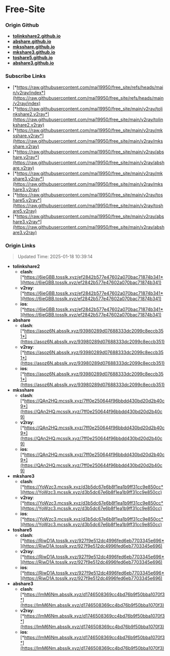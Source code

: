 # Free-Site

### Origin Github

- [**tolinkshare2.github.io**](https://github.com/tolinkshare2/tolinkshare2.github.io)
- [**abshare.github.io**](https://github.com/abshare/abshare.github.io)
- [**mksshare.github.io**](https://github.com/mksshare/mksshare.github.io)
- [**mkshare3.github.io**](https://github.com/mkshare3/mkshare3.github.io)
- [**toshare5.github.io**](https://github.com/toshare5/toshare5.github.io)
- [**abshare3.github.io**](https://github.com/abshare3/abshare3.github.io)

### Subscribe Links

- [*https://raw.githubusercontent.com/mai19950/free_site/refs/heads/main/v2ray/index*](https://raw.githubusercontent.com/mai19950/free_site/refs/heads/main/v2ray/index)
- [*https://raw.githubusercontent.com/mai19950/free_site/main/v2ray/tolinkshare2.v2ray*](https://raw.githubusercontent.com/mai19950/free_site/main/v2ray/tolinkshare2.v2ray)
- [*https://raw.githubusercontent.com/mai19950/free_site/main/v2ray/mksshare.v2ray*](https://raw.githubusercontent.com/mai19950/free_site/main/v2ray/mksshare.v2ray)
- [*https://raw.githubusercontent.com/mai19950/free_site/main/v2ray/abshare.v2ray*](https://raw.githubusercontent.com/mai19950/free_site/main/v2ray/abshare.v2ray)
- [*https://raw.githubusercontent.com/mai19950/free_site/main/v2ray/mkshare3.v2ray*](https://raw.githubusercontent.com/mai19950/free_site/main/v2ray/mkshare3.v2ray)
- [*https://raw.githubusercontent.com/mai19950/free_site/main/v2ray/toshare5.v2ray*](https://raw.githubusercontent.com/mai19950/free_site/main/v2ray/toshare5.v2ray)
- [*https://raw.githubusercontent.com/mai19950/free_site/main/v2ray/abshare3.v2ray*](https://raw.githubusercontent.com/mai19950/free_site/main/v2ray/abshare3.v2ray)

### Origin Links

> Updated Time: 2025-01-18 10:39:14

- **tolinkshare2**
  - **clash**: [*https://6ieGBB.tosslk.xyz/ef2842b577e47602a070bac71874b341*](https://6ieGBB.tosslk.xyz/ef2842b577e47602a070bac71874b341)
  - **v2ray**: [*https://6ieGBB.tosslk.xyz/ef2842b577e47602a070bac71874b341*](https://6ieGBB.tosslk.xyz/ef2842b577e47602a070bac71874b341)
  - **ios**: [*https://6ieGBB.tosslk.xyz/ef2842b577e47602a070bac71874b341*](https://6ieGBB.tosslk.xyz/ef2842b577e47602a070bac71874b341)
- **abshare**
  - **clash**: [*https://asoz6N.absslk.xyz/93980289d07688333dc2099c8eccb351*](https://asoz6N.absslk.xyz/93980289d07688333dc2099c8eccb351)
  - **v2ray**: [*https://asoz6N.absslk.xyz/93980289d07688333dc2099c8eccb351*](https://asoz6N.absslk.xyz/93980289d07688333dc2099c8eccb351)
  - **ios**: [*https://asoz6N.absslk.xyz/93980289d07688333dc2099c8eccb351*](https://asoz6N.absslk.xyz/93980289d07688333dc2099c8eccb351)
- **mksshare**
  - **clash**: [*https://QAn2HQ.mcsslk.xyz/7ff0e250644f96bbdd430bd20d2b40c9*](https://QAn2HQ.mcsslk.xyz/7ff0e250644f96bbdd430bd20d2b40c9)
  - **v2ray**: [*https://QAn2HQ.mcsslk.xyz/7ff0e250644f96bbdd430bd20d2b40c9*](https://QAn2HQ.mcsslk.xyz/7ff0e250644f96bbdd430bd20d2b40c9)
  - **ios**: [*https://QAn2HQ.mcsslk.xyz/7ff0e250644f96bbdd430bd20d2b40c9*](https://QAn2HQ.mcsslk.xyz/7ff0e250644f96bbdd430bd20d2b40c9)
- **mkshare3**
  - **clash**: [*https://YoWzc3.mcsslk.xyz/d3b5dc67e6b8f1ea1b9ff31cc9e850cc*](https://YoWzc3.mcsslk.xyz/d3b5dc67e6b8f1ea1b9ff31cc9e850cc)
  - **v2ray**: [*https://YoWzc3.mcsslk.xyz/d3b5dc67e6b8f1ea1b9ff31cc9e850cc*](https://YoWzc3.mcsslk.xyz/d3b5dc67e6b8f1ea1b9ff31cc9e850cc)
  - **ios**: [*https://YoWzc3.mcsslk.xyz/d3b5dc67e6b8f1ea1b9ff31cc9e850cc*](https://YoWzc3.mcsslk.xyz/d3b5dc67e6b8f1ea1b9ff31cc9e850cc)
- **toshare5**
  - **clash**: [*https://RiwD1A.tosslk.xyz/927f9e512dc4996fed6eb7703345e696*](https://RiwD1A.tosslk.xyz/927f9e512dc4996fed6eb7703345e696)
  - **v2ray**: [*https://RiwD1A.tosslk.xyz/927f9e512dc4996fed6eb7703345e696*](https://RiwD1A.tosslk.xyz/927f9e512dc4996fed6eb7703345e696)
  - **ios**: [*https://RiwD1A.tosslk.xyz/927f9e512dc4996fed6eb7703345e696*](https://RiwD1A.tosslk.xyz/927f9e512dc4996fed6eb7703345e696)
- **abshare3**
  - **clash**: [*https://lmM6Nm.absslk.xyz/d1746508369cc4bd76b9f50bba1070f3*](https://lmM6Nm.absslk.xyz/d1746508369cc4bd76b9f50bba1070f3)
  - **v2ray**: [*https://lmM6Nm.absslk.xyz/d1746508369cc4bd76b9f50bba1070f3*](https://lmM6Nm.absslk.xyz/d1746508369cc4bd76b9f50bba1070f3)
  - **ios**: [*https://lmM6Nm.absslk.xyz/d1746508369cc4bd76b9f50bba1070f3*](https://lmM6Nm.absslk.xyz/d1746508369cc4bd76b9f50bba1070f3)
